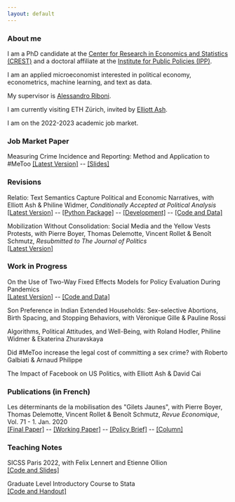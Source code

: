 ```yaml
---
layout: default
---
```


### About me

I am a PhD candidate at the [Center for Research in Economics and Statistics (CREST)](http://crest.science/) and a doctoral affiliate at the [Institute for Public Policies (IPP)](https://www.ipp.eu/). 

I am an applied microeconomist interested in political economy, econometrics, machine learning, and text as data.

My supervisor is [Alessandro Riboni](https://sites.google.com/site/alessandroriboni/). 

I am currently visiting ETH Zürich, invited by [Elliott Ash](https://elliottash.com/).

I am on the 2022-2023 academic job market.

### Job Market Paper

Measuring Crime Incidence and Reporting: Method and Application to #MeToo
[[Latest Version]](https://www.dropbox.com/s/jepq64dfauyo1t6/metoo_crime_v6.pdf?dl=0) -- [[Slides]](https://www.dropbox.com/s/7jex5vdttp7tjq0/Me_Too_Crime___Slides___Sept_2022.pdf?dl=0) 

### Revisions

Relatio: Text Semantics Capture Political and Economic Narratives, with Elliott Ash & Philine Widmer, *Conditionally Accepted at Political Analysis* \
[[Latest Version]](https://arxiv.org/abs/2108.01720) -- [[Python Package]](https://pypi.org/project/relatio/) -- [[Development]](https://github.com/relatio-nlp/relatio) -- [[Code and Data]](www.google.com)

Mobilization Without Consolidation: Social Media and the Yellow Vests Protests, with Pierre Boyer, Thomas Delemotte, Vincent Rollet & Benoît Schmutz, *Resubmitted to The Journal of Politics* \
[[Latest Version]](https://www.dropbox.com/s/ax56e7j29jkwvyg/Gilets_Jaunes.pdf?dl=0)

### Work in Progress

On the Use of Two-Way Fixed Effects Models for Policy Evaluation During Pandemics \
[[Latest Version]](https://www.dropbox.com/s/gpofsuuc369hzx6/On_the_Use_of_Two_Way_Fixed_Effects_Models_for_Policy_Evaluation_During_Pandemics.pdf?dl=0) -- [[Code and Data]](https://gitlab.com/germain.gauthier/covid-two-way-fixed-effects.git) 

Son Preference in Indian Extended Households: Sex-selective Abortions, Birth Spacing, and Stopping Behaviors, with Véronique Gille & Pauline Rossi 

Algorithms, Political Attitudes, and Well-Being, with Roland Hodler, Philine Widmer & Ekaterina Zhuravskaya

Did #MeToo increase the legal cost of committing a sex crime? with Roberto Galbiati & Arnaud Philippe 

The Impact of Facebook on US Politics, with Elliott Ash & David Cai

### Publications (in French)

Les déterminants de la mobilisation des "Gilets Jaunes", with Pierre Boyer, Thomas Delemotte, Vincent Rollet & Benoît Schmutz, *Revue Economique*, Vol. 71 - 1. Jan. 2020  \
[[Final Paper]](https://www.cairn.info/revue-economique-2020-1-page-109.htm) -- [[Working Paper]](http://crest.science/RePEc/wpstorage/2019-06.pdf) -- [[Policy Brief]](https://www.lemonde.fr/idees/article/2019/11/15/entre-facebook-et-le-rond-point-la-double-originalite-du-mouvement-des-gilets-jaunes_6019218_3232.html#xtor=AL-32280270) -- [[Column]](https://www.lemonde.fr/idees/article/2019/11/15/entre-facebook-et-le-rond-point-la-double-originalite-du-mouvement-des-gilets-jaunes_6019218_3232.html#xtor=AL-32280270)

### Teaching Notes

SICSS Paris 2022, with Felix Lennert and Etienne Ollion \
[[Code and Slides]](https://github.com/fellennert/sicss-paris-2022)

Graduate Level Introductory Course to Stata \
[[Code and Handout]](https://gitlab.com/germain.gauthier/code-for-econometrics-101/-/blob/master/poly.md)
